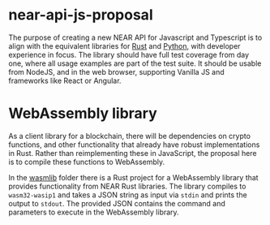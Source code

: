 # near-api-js-proposal

The purpose of creating a new NEAR API for Javascript and Typescript is to align with the equivalent libraries for [Rust](https://github.com/near/near-api-rs) and [Python](https://github.com/near/near-api-py), with developer experience in focus. The library should have full test coverage from day one, where all usage examples are part of the test suite. It should be usable from NodeJS, and in the web browser, supporting Vanilla JS and frameworks like React or Angular.

# WebAssembly library

As a client library for a blockchain, there will be dependencies on crypto functions, and other functionality that already have robust implementations in Rust. Rather than reimplementing these in JavaScript, the proposal here is to compile these functions to WebAssembly.

In the [wasmlib](./wasmlib/) folder there is a Rust project for a WebAssembly library that provides functionality from NEAR Rust libraries. The library compiles to `wasm32-wasip1` and takes a JSON string as input via `stdin` and prints the output to `stdout`. The provided JSON contains the command and parameters to execute in the WebAssembly library.
